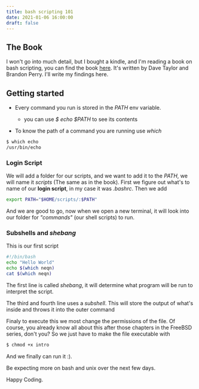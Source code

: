 ```yaml
---
title: bash scripting 101
date: 2021-01-06 16:00:00
draft: false
---
```

## The Book

I won't go into much detail, but I bought a kindle, and I'm reading a book
on bash scripting, you can find the book [here][book]. It's written by Dave
Taylor and Brandon Perry. I'll write my findings here.

## Getting started

* Every command you run is stored in the _PATH_ env variable.
  * you can use _$ echo $PATH_ to see its contents

* To know the path of a command you are running use _which_

```bash
$ which echo
/usr/bin/echo
```

### Login Script

We will add a folder for our scripts, and we want to add it to the _PATH_, we
will name it _scripts_ (The same as in the book).
First we figure out what's to name of our __login script__, in my case it
was _.bashrc_. Then we add
```bash
export PATH="$HOME/scripts/:$PATH"
```
And we are good to go, now when we open a new terminal, it will look into our
folder for _"commands"_ (our shell scripts) to run.

### Subshells and _shebang_

This is our first script


```bash
#!/bin/bash
echo "Hello World"
echo $(which neqn)
cat $(which neqn)
```

The first line is called _shebang_, it will determine what program will be
run to interpret the script.

The third and fourth line uses a _subshell_. This will store the output of
what's inside and throws it into the outer command

Finaly to execute this we most change the permissions of the file. Of course,
you already know all about this after those chapters in the FreeBSD series,
don't you? So we just have to make the file executable with

```bash
$ chmod +x intro
```
And we finally can run it :).

Be expecting more on bash and unix over the next few days.

Happy Coding.

[book]: https://www.amazon.com.mx/Wicked-Cool-Shell-Scripts-2nd/dp/1593276028

